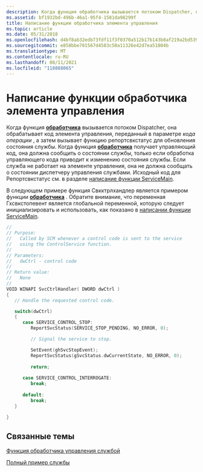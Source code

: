 ```yaml
---
description: Когда функция обработчика вызывается потоком Dispatcher, она обрабатывает код элемента управления, переданный в параметре кода операции, а затем вызывает функцию Репортсвкстатус для обновления состояния службы.
ms.assetid: bf1932bd-496b-46a1-95f4-1581da98299f
title: Написание функции обработчика элемента управления
ms.topic: article
ms.date: 05/31/2018
ms.openlocfilehash: d4bf8ab32edb73fdf11f3f0370a512b17b143b8af219a2bd539e59bdf062a00d
ms.sourcegitcommit: e858bbe701567d4583c50a11326e42d7ea51804b
ms.translationtype: MT
ms.contentlocale: ru-RU
ms.lasthandoff: 08/11/2021
ms.locfileid: "118888065"
---
```

# <a name="writing-a-control-handler-function"></a>Написание функции обработчика элемента управления

Когда функция [**обработчика**](/windows/desktop/api/Winsvc/nc-winsvc-lphandler_function) вызывается потоком Dispatcher, она обрабатывает код элемента управления, переданный в параметре *кода операции* , а затем вызывает функцию репортсвкстатус для обновления состояния службы. Когда функция [**обработчика**](/windows/desktop/api/Winsvc/nc-winsvc-lphandler_function) получает управляющий код, она должна сообщить о состоянии службы, только если обработка управляющего кода приводит к изменению состояния службы. Если служба не работает на элементе управления, она не должна сообщать о состоянии диспетчеру управления службами. Исходный код для Репортсвкстатус см. в разделе [написание функции ServiceMain](writing-a-servicemain-function.md).

В следующем примере функция Свкктрлхандлер является примером функции [**обработчика**](/windows/desktop/api/Winsvc/nc-winsvc-lphandler_function) . Обратите внимание, что переменная Гхсвкстопевент является глобальной переменной, которую следует инициализировать и использовать, как показано в [написании функции ServiceMain](writing-a-servicemain-function.md).


```C++
//
// Purpose: 
//   Called by SCM whenever a control code is sent to the service
//   using the ControlService function.
//
// Parameters:
//   dwCtrl - control code
// 
// Return value:
//   None
//
VOID WINAPI SvcCtrlHandler( DWORD dwCtrl )
{
   // Handle the requested control code. 

   switch(dwCtrl) 
   {  
      case SERVICE_CONTROL_STOP: 
         ReportSvcStatus(SERVICE_STOP_PENDING, NO_ERROR, 0);

         // Signal the service to stop.

         SetEvent(ghSvcStopEvent);
         ReportSvcStatus(gSvcStatus.dwCurrentState, NO_ERROR, 0);
         
         return;
 
      case SERVICE_CONTROL_INTERROGATE: 
         break; 
 
      default: 
         break;
   } 
   
}
```



## <a name="related-topics"></a>Связанные темы

<dl> <dt>

[Функция обработчика управления службой](service-control-handler-function.md)
</dt> <dt>

[Полный пример службы](the-complete-service-sample.md)
</dt> </dl>

 

 



